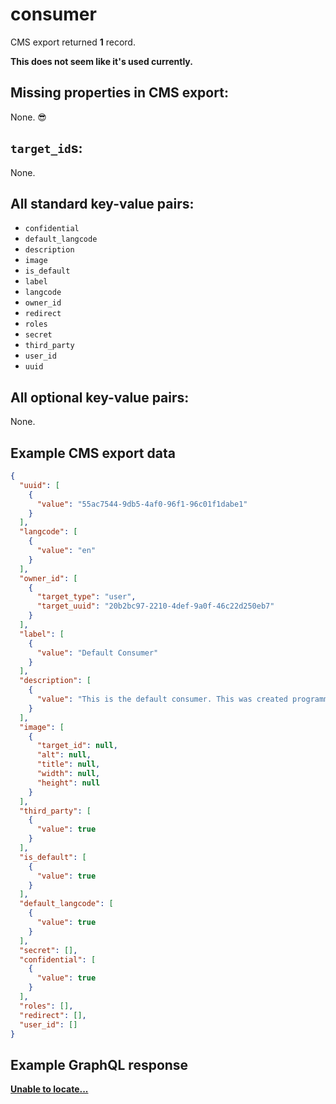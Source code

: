 # consumer

CMS export returned **1** record.

**This does not seem like it's used currently.**

## Missing properties in CMS export:

None. 😎

## `target_id`s:

None.

## All standard key-value pairs:

- `confidential`
- `default_langcode`
- `description`
- `image`
- `is_default`
- `label`
- `langcode`
- `owner_id`
- `redirect`
- `roles`
- `secret`
- `third_party`
- `user_id`
- `uuid`

## All optional key-value pairs:

None.

## Example CMS export data

```json
{
  "uuid": [
    {
      "value": "55ac7544-9db5-4af0-96f1-96c01f1dabe1"
    }
  ],
  "langcode": [
    {
      "value": "en"
    }
  ],
  "owner_id": [
    {
      "target_type": "user",
      "target_uuid": "20b2bc97-2210-4def-9a0f-46c22d250eb7"
    }
  ],
  "label": [
    {
      "value": "Default Consumer"
    }
  ],
  "description": [
    {
      "value": "This is the default consumer. This was created programmatically when the Consumers module was first installed. Feel free to edit, or delete this."
    }
  ],
  "image": [
    {
      "target_id": null,
      "alt": null,
      "title": null,
      "width": null,
      "height": null
    }
  ],
  "third_party": [
    {
      "value": true
    }
  ],
  "is_default": [
    {
      "value": true
    }
  ],
  "default_langcode": [
    {
      "value": true
    }
  ],
  "secret": [],
  "confidential": [
    {
      "value": true
    }
  ],
  "roles": [],
  "redirect": [],
  "user_id": []
}
```

## Example GraphQL response

**[Unable to locate...](../../../../../../.cache/localhost/drupal/pages.json)**
